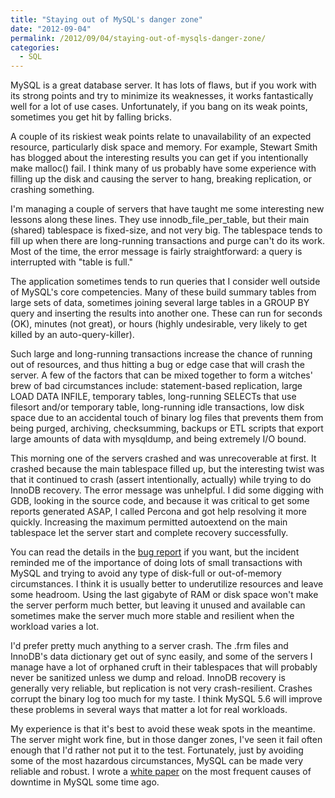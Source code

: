 ```yaml
---
title: "Staying out of MySQL's danger zone"
date: "2012-09-04"
permalink: /2012/09/04/staying-out-of-mysqls-danger-zone/
categories:
  - SQL
---
```

MySQL is a great database server. It has lots of flaws, but if you work with its strong points and try to minimize its weaknesses, it works fantastically well for a lot of use cases. Unfortunately, if you bang on its weak points, sometimes you get hit by falling bricks.

A couple of its riskiest weak points relate to unavailability of an expected resource, particularly disk space and memory. For example, Stewart Smith has blogged about the interesting results you can get if you intentionally make malloc() fail. I think many of us probably have some experience with filling up the disk and causing the server to hang, breaking replication, or crashing something.

I'm managing a couple of servers that have taught me some interesting new lessons along these lines. They use innodb\_file\_per_table, but their main (shared) tablespace is fixed-size, and not very big. The tablespace tends to fill up when there are long-running transactions and purge can't do its work. Most of the time, the error message is fairly straightforward: a query is interrupted with "table is full."

The application sometimes tends to run queries that I consider well outside of MySQL's core competencies. Many of these build summary tables from large sets of data, sometimes joining several large tables in a GROUP BY query and inserting the results into another one. These can run for seconds (OK), minutes (not great), or hours (highly undesirable, very likely to get killed by an auto-query-killer).

Such large and long-running transactions increase the chance of running out of resources, and thus hitting a bug or edge case that will crash the server. A few of the factors that can be mixed together to form a witches' brew of bad circumstances include: statement-based replication, large LOAD DATA INFILE, temporary tables, long-running SELECTs that use filesort and/or temporary table, long-running idle transactions, low disk space due to an accidental touch of binary log files that prevents them from being purged, archiving, checksumming, backups or ETL scripts that export large amounts of data with mysqldump, and being extremely I/O bound.

This morning one of the servers crashed and was unrecoverable at first. It crashed because the main tablespace filled up, but the interesting twist was that it continued to crash (assert intentionally, actually) while trying to do InnoDB recovery. The error message was unhelpful. I did some digging with GDB, looking in the source code, and because it was critical to get some reports generated ASAP, I called Percona and got help resolving it more quickly. Increasing the maximum permitted autoextend on the main tablespace let the server start and complete recovery successfully.

You can read the details in the [bug report][1] if you want, but the incident reminded me of the importance of doing lots of small transactions with MySQL and trying to avoid any type of disk-full or out-of-memory circumstances. I think it is usually better to underutilize resources and leave some headroom. Using the last gigabyte of RAM or disk space won't make the server perform much better, but leaving it unused and available can sometimes make the server much more stable and resilient when the workload varies a lot.

I'd prefer pretty much anything to a server crash. The .frm files and InnoDB's data dictionary get out of sync easily, and some of the servers I manage have a lot of orphaned cruft in their tablespaces that will probably never be sanitized unless we dump and reload. InnoDB recovery is generally very reliable, but replication is not very crash-resilient. Crashes corrupt the binary log too much for my taste. I think MySQL 5.6 will improve these problems in several ways that matter a lot for real workloads.

My experience is that it's best to avoid these weak spots in the meantime. The server might work fine, but in those danger zones, I've seen it fail often enough that I'd rather not put it to the test. Fortunately, just by avoiding some of the most hazardous circumstances, MySQL can be made very reliable and robust. I wrote a [white paper][2] on the most frequent causes of downtime in MySQL some time ago.

 [1]: http://bugs.mysql.com/?id=66683
 [2]: http://www.percona.com/about-us/mysql-white-paper/causes-of-downtime-in-production-mysql-servers
